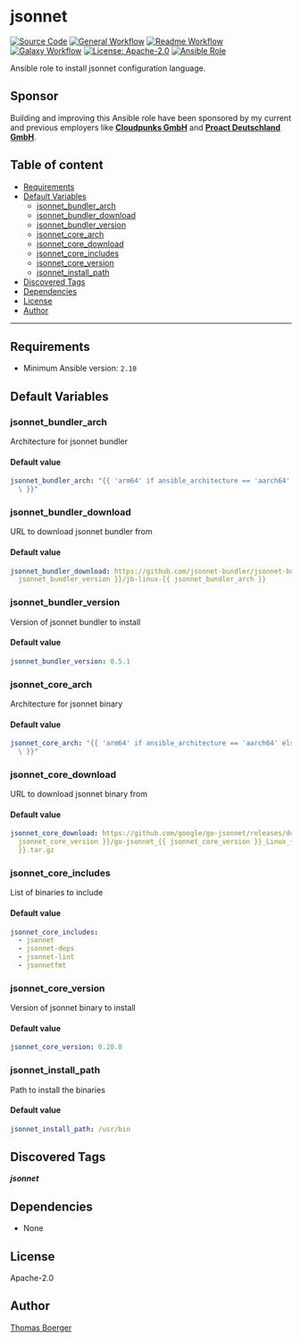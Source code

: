 # jsonnet

[![Source Code](https://img.shields.io/badge/github-source%20code-blue?logo=github&amp;logoColor=white)](https://github.com/rolehippie/jsonnet)
[![General Workflow](https://github.com/rolehippie/jsonnet/actions/workflows/general.yml/badge.svg)](https://github.com/rolehippie/jsonnet/actions/workflows/general.yml)
[![Readme Workflow](https://github.com/rolehippie/jsonnet/actions/workflows/docs.yml/badge.svg)](https://github.com/rolehippie/jsonnet/actions/workflows/docs.yml)
[![Galaxy Workflow](https://github.com/rolehippie/jsonnet/actions/workflows/galaxy.yml/badge.svg)](https://github.com/rolehippie/jsonnet/actions/workflows/galaxy.yml)
[![License: Apache-2.0](https://img.shields.io/github/license/rolehippie/jsonnet)](https://github.com/rolehippie/jsonnet/blob/master/LICENSE)
[![Ansible Role](https://img.shields.io/badge/role-rolehippie.jsonnet-blue)](https://galaxy.ansible.com/rolehippie/jsonnet)

Ansible role to install jsonnet configuration language.

## Sponsor

Building and improving this Ansible role have been sponsored by my current and previous employers like **[Cloudpunks GmbH](https://cloudpunks.de)** and **[Proact Deutschland GmbH](https://www.proact.eu)**.

## Table of content

- [Requirements](#requirements)
- [Default Variables](#default-variables)
  - [jsonnet_bundler_arch](#jsonnet_bundler_arch)
  - [jsonnet_bundler_download](#jsonnet_bundler_download)
  - [jsonnet_bundler_version](#jsonnet_bundler_version)
  - [jsonnet_core_arch](#jsonnet_core_arch)
  - [jsonnet_core_download](#jsonnet_core_download)
  - [jsonnet_core_includes](#jsonnet_core_includes)
  - [jsonnet_core_version](#jsonnet_core_version)
  - [jsonnet_install_path](#jsonnet_install_path)
- [Discovered Tags](#discovered-tags)
- [Dependencies](#dependencies)
- [License](#license)
- [Author](#author)

---

## Requirements

- Minimum Ansible version: `2.10`


## Default Variables

### jsonnet_bundler_arch

Architecture for jsonnet bundler

#### Default value

```YAML
jsonnet_bundler_arch: "{{ 'arm64' if ansible_architecture == 'aarch64' else 'amd64'\
  \ }}"
```

### jsonnet_bundler_download

URL to download jsonnet bundler from

#### Default value

```YAML
jsonnet_bundler_download: https://github.com/jsonnet-bundler/jsonnet-bundler/releases/download/v{{
  jsonnet_bundler_version }}/jb-linux-{{ jsonnet_bundler_arch }}
```

### jsonnet_bundler_version

Version of jsonnet bundler to install

#### Default value

```YAML
jsonnet_bundler_version: 0.5.1
```

### jsonnet_core_arch

Architecture for jsonnet binary

#### Default value

```YAML
jsonnet_core_arch: "{{ 'arm64' if ansible_architecture == 'aarch64' else 'x86_64'\
  \ }}"
```

### jsonnet_core_download

URL to download jsonnet binary from

#### Default value

```YAML
jsonnet_core_download: https://github.com/google/go-jsonnet/releases/download/v{{
  jsonnet_core_version }}/go-jsonnet_{{ jsonnet_core_version }}_Linux_{{ jsonnet_core_arch
  }}.tar.gz
```

### jsonnet_core_includes

List of binaries to include

#### Default value

```YAML
jsonnet_core_includes:
  - jsonnet
  - jsonnet-deps
  - jsonnet-lint
  - jsonnetfmt
```

### jsonnet_core_version

Version of jsonnet binary to install

#### Default value

```YAML
jsonnet_core_version: 0.20.0
```

### jsonnet_install_path

Path to install the binaries

#### Default value

```YAML
jsonnet_install_path: /usr/bin
```

## Discovered Tags

**_jsonnet_**


## Dependencies

- None

## License

Apache-2.0

## Author

[Thomas Boerger](https://github.com/tboerger)
